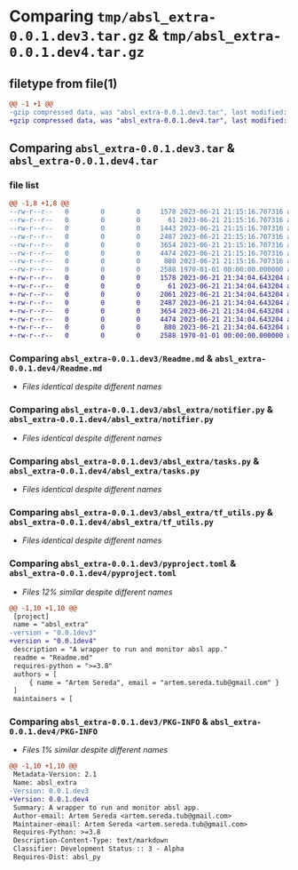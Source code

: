# Comparing `tmp/absl_extra-0.0.1.dev3.tar.gz` & `tmp/absl_extra-0.0.1.dev4.tar.gz`

## filetype from file(1)

```diff
@@ -1 +1 @@
-gzip compressed data, was "absl_extra-0.0.1.dev3.tar", last modified: Fri Jan  1 00:00:00 2016, max compression
+gzip compressed data, was "absl_extra-0.0.1.dev4.tar", last modified: Fri Jan  1 00:00:00 2016, max compression
```

## Comparing `absl_extra-0.0.1.dev3.tar` & `absl_extra-0.0.1.dev4.tar`

### file list

```diff
@@ -1,8 +1,8 @@
--rw-r--r--   0        0        0     1578 2023-06-21 21:15:16.707316 absl_extra-0.0.1.dev3/Readme.md
--rw-r--r--   0        0        0       61 2023-06-21 21:15:16.707316 absl_extra-0.0.1.dev3/absl_extra/__init__.py
--rw-r--r--   0        0        0     1443 2023-06-21 21:15:16.707316 absl_extra-0.0.1.dev3/absl_extra/logging_utils.py
--rw-r--r--   0        0        0     2487 2023-06-21 21:15:16.707316 absl_extra-0.0.1.dev3/absl_extra/notifier.py
--rw-r--r--   0        0        0     3654 2023-06-21 21:15:16.707316 absl_extra-0.0.1.dev3/absl_extra/tasks.py
--rw-r--r--   0        0        0     4474 2023-06-21 21:15:16.707316 absl_extra-0.0.1.dev3/absl_extra/tf_utils.py
--rw-r--r--   0        0        0      880 2023-06-21 21:15:16.707316 absl_extra-0.0.1.dev3/pyproject.toml
--rw-r--r--   0        0        0     2588 1970-01-01 00:00:00.000000 absl_extra-0.0.1.dev3/PKG-INFO
+-rw-r--r--   0        0        0     1578 2023-06-21 21:34:04.643204 absl_extra-0.0.1.dev4/Readme.md
+-rw-r--r--   0        0        0       61 2023-06-21 21:34:04.643204 absl_extra-0.0.1.dev4/absl_extra/__init__.py
+-rw-r--r--   0        0        0     2061 2023-06-21 21:34:04.643204 absl_extra-0.0.1.dev4/absl_extra/logging_utils.py
+-rw-r--r--   0        0        0     2487 2023-06-21 21:34:04.643204 absl_extra-0.0.1.dev4/absl_extra/notifier.py
+-rw-r--r--   0        0        0     3654 2023-06-21 21:34:04.643204 absl_extra-0.0.1.dev4/absl_extra/tasks.py
+-rw-r--r--   0        0        0     4474 2023-06-21 21:34:04.643204 absl_extra-0.0.1.dev4/absl_extra/tf_utils.py
+-rw-r--r--   0        0        0      880 2023-06-21 21:34:04.643204 absl_extra-0.0.1.dev4/pyproject.toml
+-rw-r--r--   0        0        0     2588 1970-01-01 00:00:00.000000 absl_extra-0.0.1.dev4/PKG-INFO
```

### Comparing `absl_extra-0.0.1.dev3/Readme.md` & `absl_extra-0.0.1.dev4/Readme.md`

 * *Files identical despite different names*

### Comparing `absl_extra-0.0.1.dev3/absl_extra/notifier.py` & `absl_extra-0.0.1.dev4/absl_extra/notifier.py`

 * *Files identical despite different names*

### Comparing `absl_extra-0.0.1.dev3/absl_extra/tasks.py` & `absl_extra-0.0.1.dev4/absl_extra/tasks.py`

 * *Files identical despite different names*

### Comparing `absl_extra-0.0.1.dev3/absl_extra/tf_utils.py` & `absl_extra-0.0.1.dev4/absl_extra/tf_utils.py`

 * *Files identical despite different names*

### Comparing `absl_extra-0.0.1.dev3/pyproject.toml` & `absl_extra-0.0.1.dev4/pyproject.toml`

 * *Files 12% similar despite different names*

```diff
@@ -1,10 +1,10 @@
 [project]
 name = "absl_extra"
-version = "0.0.1dev3"
+version = "0.0.1dev4"
 description = "A wrapper to run and monitor absl app."
 readme = "Readme.md"
 requires-python = ">=3.8"
 authors = [
     { name = "Artem Sereda", email = "artem.sereda.tub@gmail.com" }
 ]
 maintainers = [
```

### Comparing `absl_extra-0.0.1.dev3/PKG-INFO` & `absl_extra-0.0.1.dev4/PKG-INFO`

 * *Files 1% similar despite different names*

```diff
@@ -1,10 +1,10 @@
 Metadata-Version: 2.1
 Name: absl_extra
-Version: 0.0.1.dev3
+Version: 0.0.1.dev4
 Summary: A wrapper to run and monitor absl app.
 Author-email: Artem Sereda <artem.sereda.tub@gmail.com>
 Maintainer-email: Artem Sereda <artem.sereda.tub@gmail.com>
 Requires-Python: >=3.8
 Description-Content-Type: text/markdown
 Classifier: Development Status :: 3 - Alpha
 Requires-Dist: absl_py
```

